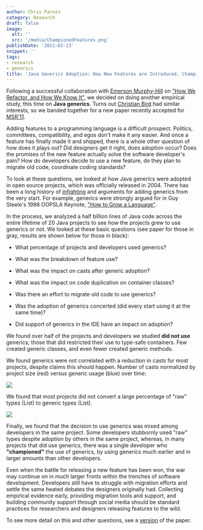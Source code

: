 ```yaml
---
author: Chris Parnin
category: Research
draft: false
image:
  alt: ''
  src: '/media/ChampionedFeatures.png'
publishDate: '2011-03-13'
snippet: ''
tags:
- research
- generics
title: 'Java Generics Adoption: How New Features are Introduced, Championed, or Ignored'
---
```


Following a successful collaboration with [Emerson Murphy-Hill](http://people.engr.ncsu.edu/ermurph3/index.html) on ["How We Refactor, and How We Know It"](http://portal.acm.org/citation.cfm?id=1555044), we decided on doing another empirical study, this time on **Java generics**.  Turns out [Christian Bird](http://www.cabird.com/) had similar interests, so we banded together for a new paper recently accepted for [MSR'11](http://www.msrconf.org).

Adding features to a programming language is a difficult prospect.  Politics, committees, compatibility, and egos don't make it any easier.  And once a feature has finally made it and shipped, there is a whole other question of how does it plays out?  Did designers get it right, does adoption occur?  Does the promises of the new feature actually solve the software developer's pain?  How do developers decide to use a new feature, do they plan to migrate old code, coordinate coding standards?

To look at these questions, we looked at how Java generics were adopted in open source projects, which was officially released in 2004.  There has been a long history of [infighting](http://edn.embarcadero.com/bg/article/27440) and arguments for adding generics from the very start. For example, generics were strongly argued for in Guy Steele's 1998 OOPSLA Keynote, ["How to Grow a Language"](http://video.google.com/videoplay?docid=-8860158196198824415#).

In the process, we analyzed a half billion lines of Java code across the entire lifetime of 20 Java projects to see how the projects grew to use generics or not. We looked at these basic questions (see paper for those in gray, results are shown below for those in black):



	
  * What percentage of projects and developers used generics?

	
  * What was the breakdown of feature use?

	
  * What was the impact on casts after generic adoption?

	
  * What was the impact on code duplication on container classes?

	
  * Was there an effort to migrate old code to use generics?

	
  * Was the adoption of generics concerted (did every start using it at the same time)?

	
  * Did support of generics in the IDE have an impact on adoption?



We found over half of the projects and developers we studied **did not use** generics; those that did restricted their use to type-safe containers.  Few created generic classes, and even fewer created generic methods.

We found generics were not correlated with a reduction in casts for most projects, despite claims this should happen.  Number of casts normalized by project size (red) versus generic usage (blue) over time:

[![](http://blog.ninlabs.com/wp-content/uploads/2011/03/casts_vs_generics-1024x235.png)](http://blog.ninlabs.com/wp-content/uploads/2011/03/casts_vs_generics.png)

We found that most projects did not convert a large percentage of "raw" types (List) to generic types (List<string>).

[![](http://blog.ninlabs.com/wp-content/uploads/2011/03/Migration-1024x384.png)](http://blog.ninlabs.com/wp-content/uploads/2011/03/Migration.png)

Finally, we found that the decision to use generics was mixed among developers in the same project.  Some developers stubbornly used "raw" types despite adoption by others in the same project, whereas, in many projects that did use generics, there was a single developer who **"championed"** the use of generics, by using generics much earlier and in larger amounts than other developers.

Even when the battle for releasing a new feature has been won, the war may continue on in much larger fronts within the trenches of software development.  Developers still have to struggle with migration efforts and settle the same heated debates the designers originally had.  Collecting empirical evidence early, providing migration tools and support, and building community support through social media should be standard practices for researchers and designers releasing features to the wild.

To see more detail on this and other questions, see a [version](https://www.microsoft.com/en-us/research/wp-content/uploads/2016/02/parnin2011jga.pdf) of the paper.